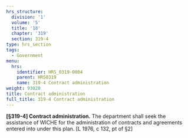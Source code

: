 ```yaml
---
hrs_structure:
  division: '1'
  volume: '5'
  title: '18'
  chapter: '319'
  section: 319-4
type: hrs_section
tags:
  - Government
menu:
  hrs:
    identifier: HRS_0319-0004
    parent: HRS0319
    name: 319-4 Contract administration
weight: 93020
title: Contract administration
full_title: 319-4 Contract administration
---
```

**[§319-4] Contract administration.** The department shall seek the assistance of WICHE for the administration of contracts and agreements entered into under this plan. [L 1976, c 132, pt of §2]